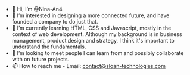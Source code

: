 - 👋 Hi, I’m @Nina-An4
- 👀 I’m interested in designing a more connected future, and have founded a company to do just that.
- 🌱 I’m currently learning HTML, CSS and Javascript, mostly in the context of web development. Although my background is in business management, product design and strategy, I think it's important to understand the fundamentals.
- 💞️ I’m looking to meet people I can learn from and possibly collaborate with on future projects. 
- 📫 How to reach me - Email: contact@sloan-technologies.com

<!---
Nina-An4/Nina-An4 is a ✨ special ✨ repository because its `README.md` (this file) appears on your GitHub profile.
You can click the Preview link to take a look at your changes.
--->
